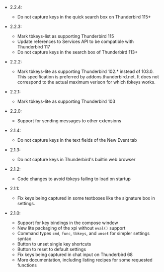 - 2.2.4:

  - Do not capture keys in the quick search box on Thunderbird 115+

- 2.2.3:

  - Mark tbkeys-list as supporting Thunderbird 115
  - Update references to Services API to be compatible with Thunderbird 117
  - Do not capture keys in the search box of Thunderbird 113+

- 2.2.2:

  - Mark tbkeys-lite as supporting Thunderbird 102.\* instead of 103.0.
    This specification is preferred by addons.thunderbird.net.
    It does not correspond to the actual maximum verison for which tbkeys works.

- 2.2.1:

  - Mark tbkeys-lite as supporting Thunderbird 103

- 2.2.0:

  - Support for sending messages to other extensions

- 2.1.4:

  - Do not capture keys in the text fields of the New Event tab

- 2.1.3:

  - Do not capture keys in Thunderbird's builtin web browser

- 2.1.2:

  - Code changes to avoid tbkeys failing to load on startup

- 2.1.1:

  - Fix keys being captured in some textboxes like the signature box in settings.

- 2.1.0:
  - Support for key bindings in the compose window
  - New lite packaging of the xpi without `eval()` support
  - Command types `cmd`, `func`, `tbkeys`, and `unset` for simpler settings syntax
  - Button to unset single key shortcuts
  - Button to reset to default settings
  - Fix keys being captured in chat input on Thunderbird 68
  - More documentation, including listing recipes for some requested functions
